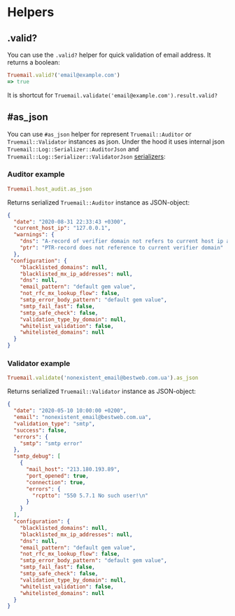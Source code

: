 # Helpers

## .valid?

You can use the `.valid?` helper for quick validation of email address. It returns a boolean:

```ruby
Truemail.valid?('email@example.com')
=> true
```

It is shortcut for `Truemail.validate('email@example.com').result.valid?`

## #as_json

You can use `#as_json` helper for represent `Truemail::Auditor` or `Truemail::Validator` instances as json. Under the hood it uses internal json `Truemail::Log::Serializer::AuditorJson` and `Truemail::Log::Serializer::ValidatorJson` [serializers](json-serializers):

### Auditor example

```ruby
Truemail.host_audit.as_json
```

Returns serialized `Truemail::Auditor` instance as JSON-object:

```json
{
  "date": "2020-08-31 22:33:43 +0300",
  "current_host_ip": "127.0.0.1",
  "warnings": {
    "dns": "A-record of verifier domain not refers to current host ip address",
    "ptr": "PTR-record does not reference to current verifier domain"
  },
 "configuration": {
    "blacklisted_domains": null,
    "blacklisted_mx_ip_addresses": null,
    "dns": null,
    "email_pattern": "default gem value",
    "not_rfc_mx_lookup_flow": false,
    "smtp_error_body_pattern": "default gem value",
    "smtp_fail_fast": false,
    "smtp_safe_check": false,
    "validation_type_by_domain": null,
    "whitelist_validation": false,
    "whitelisted_domains": null
  }
}
```

### Validator example

```ruby
Truemail.validate('nonexistent_email@bestweb.com.ua').as_json
```

Returns serialized `Truemail::Validator` instance as JSON-object:

```json
{
  "date": "2020-05-10 10:00:00 +0200",
  "email": "nonexistent_email@bestweb.com.ua",
  "validation_type": "smtp",
  "success": false,
  "errors": {
    "smtp": "smtp error"
  },
  "smtp_debug": [
    {
      "mail_host": "213.180.193.89",
      "port_opened": true,
      "connection": true,
      "errors": {
        "rcptto": "550 5.7.1 No such user!\n"
      }
    }
  ],
  "configuration": {
    "blacklisted_domains": null,
    "blacklisted_mx_ip_addresses": null,
    "dns": null,
    "email_pattern": "default gem value",
    "not_rfc_mx_lookup_flow": false,
    "smtp_error_body_pattern": "default gem value",
    "smtp_fail_fast": false,
    "smtp_safe_check": false,
    "validation_type_by_domain": null,
    "whitelist_validation": false,
    "whitelisted_domains": null
  }
}
```
